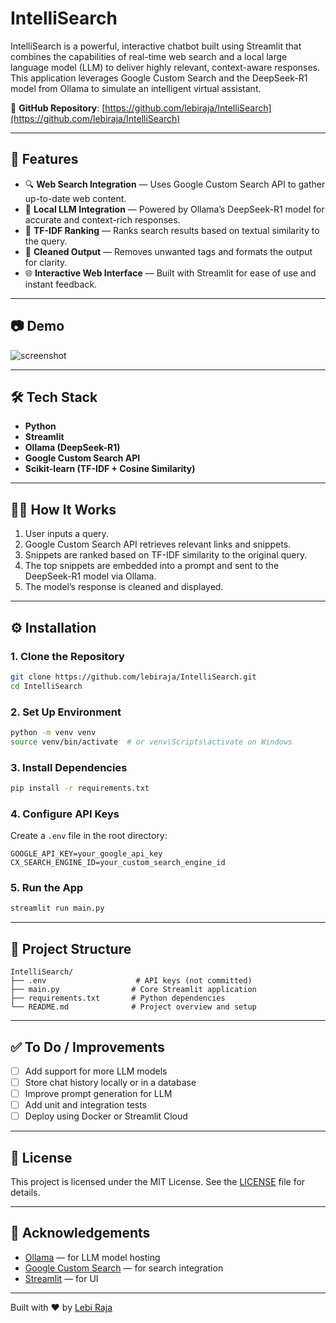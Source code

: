# IntelliSearch

IntelliSearch is a powerful, interactive chatbot built using Streamlit that combines the capabilities of real-time web search and a local large language model (LLM) to deliver highly relevant, context-aware responses. This application leverages Google Custom Search and the DeepSeek-R1 model from Ollama to simulate an intelligent virtual assistant.

🔗 **GitHub Repository**: [https://github.com/lebiraja/IntelliSearch](https://github.com/lebiraja/IntelliSearch)

---

## 🚀 Features

- 🔍 **Web Search Integration** — Uses Google Custom Search API to gather up-to-date web content.
- 🧠 **Local LLM Integration** — Powered by Ollama’s DeepSeek-R1 model for accurate and context-rich responses.
- 🧮 **TF-IDF Ranking** — Ranks search results based on textual similarity to the query.
- 🧼 **Cleaned Output** — Removes unwanted tags and formats the output for clarity.
- 🌐 **Interactive Web Interface** — Built with Streamlit for ease of use and instant feedback.

---

## 📷 Demo

![screenshot](https://github.com/lebiraja/IntelliSearch/assets/demo.png) <!-- Add screenshot path if available -->

---

## 🛠️ Tech Stack

- **Python**
- **Streamlit**
- **Ollama (DeepSeek-R1)**
- **Google Custom Search API**
- **Scikit-learn (TF-IDF + Cosine Similarity)**

---

## 🧑‍💻 How It Works

1. User inputs a query.
2. Google Custom Search API retrieves relevant links and snippets.
3. Snippets are ranked based on TF-IDF similarity to the original query.
4. The top snippets are embedded into a prompt and sent to the DeepSeek-R1 model via Ollama.
5. The model’s response is cleaned and displayed.

---

## ⚙️ Installation

### 1. Clone the Repository
```bash
git clone https://github.com/lebiraja/IntelliSearch.git
cd IntelliSearch
```

### 2. Set Up Environment
```bash
python -m venv venv
source venv/bin/activate  # or venv\Scripts\activate on Windows
```

### 3. Install Dependencies
```bash
pip install -r requirements.txt
```

### 4. Configure API Keys
Create a `.env` file in the root directory:
```
GOOGLE_API_KEY=your_google_api_key
CX_SEARCH_ENGINE_ID=your_custom_search_engine_id
```

### 5. Run the App
```bash
streamlit run main.py
```

---

## 📂 Project Structure

```
IntelliSearch/
├── .env                    # API keys (not committed)
├── main.py                # Core Streamlit application
├── requirements.txt       # Python dependencies
└── README.md              # Project overview and setup
```

---

## ✅ To Do / Improvements

- [ ] Add support for more LLM models
- [ ] Store chat history locally or in a database
- [ ] Improve prompt generation for LLM
- [ ] Add unit and integration tests
- [ ] Deploy using Docker or Streamlit Cloud

---

## 📜 License

This project is licensed under the MIT License. See the [LICENSE](LICENSE) file for details.

---

## 🙌 Acknowledgements

- [Ollama](https://ollama.com/) — for LLM model hosting
- [Google Custom Search](https://programmablesearchengine.google.com/about/) — for search integration
- [Streamlit](https://streamlit.io/) — for UI

---

Built with ❤️ by [Lebi Raja](https://github.com/lebiraja)


